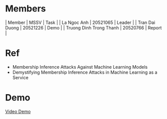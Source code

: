 # Members
| Member | MSSV | Task | 
| La Ngoc Anh |  20521065 | Leader |
| Tran Dai Duong | 20521226 | Demo |
| Truong Dinh Trong Thanh | 20520766 | Report |

# Ref
* Membership Inference Attacks Against Machine Learning Models
* Demystifying Membership Inference Attacks in Machine Learning as a Service

# Demo 
[Video Demo]([https://drive.google.com/drive/folders/1tBH3rlyUSk-zo86j_udMsHFYO9HcDaq4](https://youtu.be/QkQUVYQ-I24)https://youtu.be/QkQUVYQ-I24)
